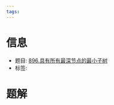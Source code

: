 ```yaml
---
tags: 
---
```


# 信息
* 题目: [896.具有所有最深节点的最小子树](https://leetcode.cn/problems/smallest-subtree-with-all-the-deepest-nodes/)
* 标签:

# 题解

